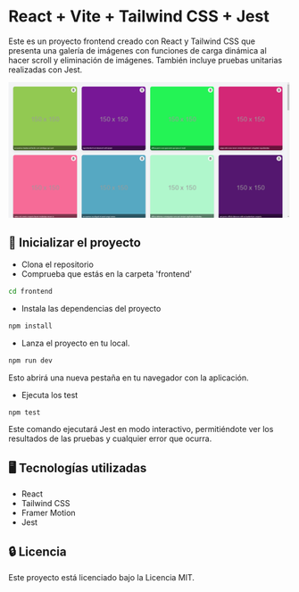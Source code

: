 # React + Vite + Tailwind CSS + Jest

Este es un proyecto frontend creado con React y Tailwind CSS que presenta una galería de imágenes con funciones de carga dinámica al hacer scroll y eliminación de imágenes. También incluye pruebas unitarias realizadas con Jest.

![Imagen proyecto 1](./src/assets/image.png)

## 🚀 Inicializar el proyecto

- Clona el repositorio
- Comprueba que estás en la carpeta 'frontend'

```bash
cd frontend
```

- Instala las dependencias del proyecto

```bash
npm install
```

- Lanza el proyecto en tu local.

```bash
npm run dev
```

Esto abrirá una nueva pestaña en tu navegador con la aplicación.

- Ejecuta los test

```bash
npm test
```

Este comando ejecutará Jest en modo interactivo, permitiéndote ver los resultados de las pruebas y cualquier error que ocurra.

## 🖥️ Tecnologías utilizadas

- React
- Tailwind CSS
- Framer Motion
- Jest

## 🔒 Licencia

Este proyecto está licenciado bajo la Licencia MIT.
